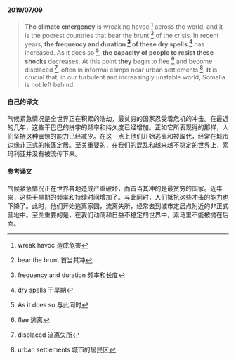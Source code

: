 #### 2019/07/09

> **The climate emergency** is wreaking havoc [^1] across the world, and it is the poorest countries that bear the brunt [^2] of the crisis. In recent years, **the frequency and duration [^3] of these dry spells** [^4] has increased. As it does so [^5], **the capacity of people to resist these shocks** decreases. At this point **they** begin to flee [^6] and become displaced [^7], often in informal camps near urban settlements [^8]. **It** is crucial that, in our turbulent and increasingly unstable world, Somalia is not left behind.



#### 自己的译文

气候紧急情况是全世界正在积累的浩劫，最贫穷的国家忍受着危机的冲击。在最近的几年，这些干巴巴的拼字的频率和持久度已经增加。正如它所表现得的那样，人们坚持这种震惊的能力已经减少。在这一点上他们开始逃离和被取代，经常在城市边缘非正式的帐篷定居。至关重要的，在我们的混乱和越来越不稳定的世界上，索玛利亚并没有被流传下来。



#### 参考译文

气候紧急情况正在世界各地造成严重破坏，而首当其冲的是最贫穷的国家。近年来，这些干旱期的频率和持续时间增加了。与此同时，人们抵抗这些冲击的能力也下降了。此时，他们开始逃离家园，流离失所，经常去到城市定居点附近的非正式营地中。至关重要的是，在我们动荡和日益不稳定的世界中，索马里不能被抛在后面。



[^1]: wreak havoc 造成危害
[^2]: bear the brunt 首当其冲
[^3]: frequency and duration 频率和长度
[^4]: dry spells 干旱期
[^5]: As it does so 与此同时
[^6]: flee 逃离
[^7]: displaced 流离失所
[^8]: urban settlements 城市的居民区
